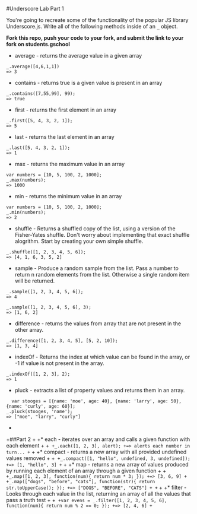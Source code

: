 #Underscore Lab Part 1

You're going to recreate some of the functionality of the popular JS library Underscore.js.  Write all of the following methods inside of an `_` object.

**Fork this repo, push your code to your fork, and submit the link to your fork on students.gschool**

* average - returns the average value in a given array

```
_.average([4,6,1,1])
=> 3
```

* contains - returns true is a given value is present in an array

```
_.contains([7,55,99], 99);
=> true
```

* first - returns the first element in an array

```
_.first([5, 4, 3, 2, 1]);
=> 5
```

* last - returns the last element in an array

```
_.last([5, 4, 3, 2, 1]);
=> 1
```

* max - returns the maximum value in an array


```
var numbers = [10, 5, 100, 2, 1000];
_.max(numbers);
=> 1000
```

* min - returns the minimum value in an array

```
var numbers = [10, 5, 100, 2, 1000];
_.min(numbers);
=> 2
```

* shuffle - Returns a shuffled copy of the list, using a version of the Fisher-Yates shuffle.  Don't worry about implementing that exact shuffle alogrithm.  Start by creating your own simple shuffle.

```
_.shuffle([1, 2, 3, 4, 5, 6]);
=> [4, 1, 6, 3, 5, 2]
```


* sample - Produce a random sample from the list. Pass a number to return n random elements from the list. Otherwise a single random item will be returned.


```
_.sample([1, 2, 3, 4, 5, 6]);
=> 4

_.sample([1, 2, 3, 4, 5, 6], 3);
=> [1, 6, 2]
```

* difference - returns the values from array that are not present in the other array.

```
_.difference([1, 2, 3, 4, 5], [5, 2, 10]);
=> [1, 3, 4]
```

* indexOf - Returns the index at which value can be found in the array, or -1 if value is not present in the array.

```
_.indexOf([1, 2, 3], 2);
=> 1
```


* pluck - extracts a list of property values and returns them in an array.

```
  var stooges = [{name: 'moe', age: 40}, {name: 'larry', age: 50}, {name: 'curly', age: 60}];
_.pluck(stooges, 'name');
=> ["moe", "larry", "curly"]
```
+
+##Part 2
+
+* each - iterates over an array and calls a given function with each element
+
+```
+_.each([1, 2, 3], alert);
+=> alerts each number in turn...
+```
+
+* compact - returns a new array with all provided undefined values removed
+
+```
+_.compact([1, "hello", undefined, 3, undefined]);
+=> [1, "hello", 3]
+```
+
+* map - returns a new array of values produced by running each element of an array through a given function
+
+```
+_.map([1, 2, 3], function(num){ return num * 3; });
+=> [3, 6, 9]
+
+_.map(["dogs", "before", "cats"], function(str){ return str.toUpperCase(); });
+=> ["DOGS", "BEFORE", "CATS"]
+
+```
+
+* filter - Looks through each value in the list, returning an array of all the values that pass a truth test
+
+```
+var evens = _.filter([1, 2, 3, 4, 5, 6], function(num){ return num % 2 == 0; });
+=> [2, 4, 6]
+```
